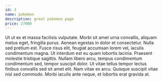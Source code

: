 ```yaml
---
id: 3
name: pokemon
description: great pokemon page
price: 27000
---
```


Ut ut ex et massa facilisis vulputate. Morbi sit amet urna convallis, aliquam metus eget, fringilla purus. Aenean egestas in dolor et consectetur. Nulla sed pretium est. Fusce risus elit, feugiat accumsan lorem vel, iaculis condimentum magna. Ut interdum est eu quam lobortis lacinia. Praesent molestie tristique sagittis. Nullam libero arcu, tempus condimentum condimentum sed, tempor suscipit dolor. Ut vitae tellus tempor lectus finibus convallis sed sit amet elit. Nam vitae ex arcu. Quisque suscipit vitae nisl sed commodo. Morbi iaculis ante neque, et lobortis erat gravida at.